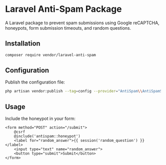 
# Laravel Anti-Spam Package

A Laravel package to prevent spam submissions using Google reCAPTCHA, honeypots, form submission timeouts, and random questions.

## Installation

```bash
composer require vendor/laravel-anti-spam
```

## Configuration

Publish the configuration file:

```bash
php artisan vendor:publish --tag=config --provider="AntiSpam\\AntiSpamServiceProvider"
```

## Usage

Include the honeypot in your form:

```blade
<form method="POST" action="/submit">
    @csrf
    @include('antispam::honeypot')
    <label for="random_answer">{{ session('random_question') }}</label>
    <input type="text" name="random_answer">
    <button type="submit">Submit</button>
</form>
```
